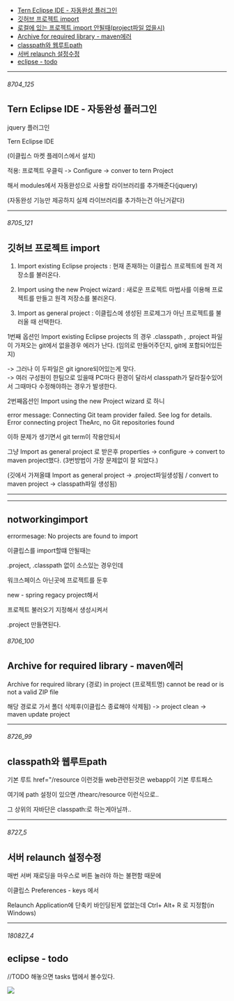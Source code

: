 
- [Tern Eclipse IDE - 자동완성 플러그인](#8704_125)
- [깃허브 프로젝트 import](#8705_121)
- [로컬에 있는 프로젝트 import 안될때(project파일 없을시)](#notworkingimport)
- [Archive for required library - maven에러](#8706_100)
- [classpath와 웹루트path](#8726_99)
- [서버 relaunch 설정수정](#8727_5)
- [eclipse - todo](#180827_4)

---


###### 8704_125

Tern Eclipse IDE - 자동완성 플러그인
-


jquery 플러그인

Tern Eclipse IDE 

(이클립스 마켓 플레이스에서 설치)


적용: 프로젝트 우클릭 -> Configure -> conver to tern Project 

해서 modules에서  자동완성으로 사용할 라이브러리를 추가해준다(jquery)

(자동완성 기능만 제공하지 실제 라이브러리를 추가하는건 아닌거같다)



---


###### 8705_121

깃허브 프로젝트 import
-

1. Import existing Eclipse projects : 현재 존재하는 이클립스 프로젝트에 원격 저장소를 불러온다.

2. Import using the new Project wizard : 새로운 프로젝트 마법사를 이용해 프로젝트를 만들고 원격 저장소를 불러온다.

3. Import as general project :  이클립스에 생성된 프로제그가 아닌 프로젝트를 불러올 때 선택한다.


1번째 옵션인 Import existing Eclipse projects 의 경우 .classpath , .project 파일이 가져오는 git에서 없을경우 에러가 난다.
(임의로 만들어주던지, git에 포함되어있든지)  

-> 그러나 이 두파일은 git ignore되어있는게 맞다.   
-> 여러 구성원이 한팀으로 있을때 PC마다 환경이 달라서 classpath가 달라질수있어서 그때마다 수정해야하는 경우가 발생한다.

2번째옵션인 Import using the new Project wizard 로 하니 

error message: Connecting Git team provider failed. See log for details.
Error connecting project TheArc, no Git repositories found

이하 문제가 생기면서 git term이 작용안되서

그냥 Import as general project 로 받은후 properties -> configure -> convert to maven project했다.
(3번방법이 가장 문제없이 잘 되었다.)

(깃에서 가져올떄 Import as general project -> .project파일생성됨 / convert to maven project -> classpath파일 생성됨)



---

---

## notworkingimport

errormesage: No projects are found to import

이클립스를 import할떄 안될때는

.project, .classpath 없이 소스있는 경우인데

워크스페이스 아닌곳에 프로젝트를 둔후

new - spring regacy project해서

프로젝트 불러오기 지정해서 생성시켜서

.project 만들면된다.


###### 8706_100

Archive for required library - maven에러
-

Archive for required library (경로)
in project (프로젝트명) cannot be read or is not a valid ZIP file

해당 경로로 가서 폴더 삭제후(이클립스 종료해야 삭제됨) -> project clean -> maven update project



---


###### 8726_99

classpath와 웹루트path
-

기본 루트 href="/resource 이런것들 web관련된것은 webapp이 기본 루트패스

여기에 path 설정이 있으면 /thearc/resource 이런식으로..

그 상위의 자바단은 classpath:로 하는게아닐까..

-----------------------------------------

###### 8727_5

서버 relaunch 설정수정
-

매번 서버 재로딩을 마우스로 버튼 눌러야 하는 불편함 때문에

이클립스 Preferences - keys 에서 

Relaunch Application에 단축키 바인딩된게 없었는데 
Ctrl+ Alt+ R 로 지정함(in Windows)




-----------------------------------------

###### 180827_4

eclipse - todo
-

//TODO 해놓으면 tasks 탭에서 볼수있다.

![](https://drive.google.com/uc?export=view&id=1OZ3dHtPGManZgqkEDfINBj46XjV2x19p)




